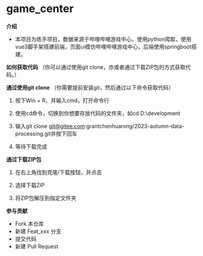 # game_center

 **介绍** 

- 本项目为练手项目，数据来源于哔哩哔哩游戏中心，使用python爬取，使用vue3脚手架搭建前端，页面ui模仿哔哩哔哩游戏中心，后端使用springboot搭建。

 **如何获取代码** （你可以通过使用git clone，亦或者通过下载ZIP包的方式获取代码。）

 **通过使用git clone** （你需要提前安装git，然后通过以下命令获取代码）

1. 按下Win + R，并输入cmd，打开命令行

2. 使用cd命令，切换到你想要存放代码的文件夹，如cd D:\development

3. 输入git clone git@gitee.com:grantchenhuarong/2023-autumn-data-processing.git并按下回车

4. 等待下载完成


 **通过下载ZIP包** 

1. 在右上角找到克隆/下载按钮，并点击
2. 选择下载ZIP

3. 将ZIP包解压到指定文件夹


 **参与贡献** 

- Fork 本仓库
- 新建 Feat_xxx 分支
- 提交代码
- 新建 Pull Request